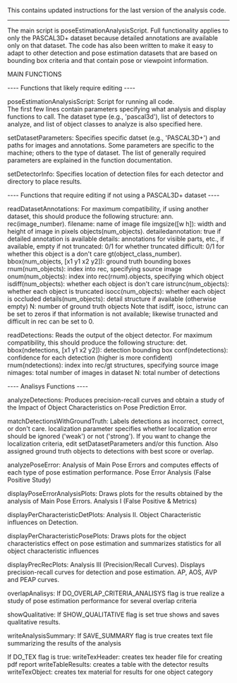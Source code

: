 This contains updated instructions for the last version of the analysis code. 

------------------------------------------------------------------------------

The main script is poseEstimationAnalysisScript. Full functionality applies to
only the PASCAL3D+ dataset because detailed annotations are available only
on that dataset. The code has also been written to make it easy to adapt to
other detection and pose estimation datasets that are based on bounding box 
criteria and that contain pose or viewpoint information. 


MAIN FUNCTIONS

---- Functions that likely require editing ----

poseEstimationAnalysisScript: Script for running all code.  
The first few lines  contain parameters specifying what analysis and display 
functions to call. The dataset type (e.g., 'pascal3d'), list of detectors to 
analyze, and list of object classes to analyze is also specified here. 

setDatasetParameters: Specifies specific datset (e.g., 
'PASCAL3D+') and paths for images and annotations.  Some parameters are 
specific to the machine; others to the type of dataset.  The list of 
generally required parameters are explained in the function documentation.

setDetectorInfo: Specifies location of detection files
for each detector and directory to place results.


---- Functions that require editing if not using a PASCAL3D+ dataset ----

readDatasetAnnotations: For maximum compatibility, if using another dataset,
this should produce the following structure:
  ann.
   rec(image_number).
     filename: name of image file 
     imgsize([w h]): width and height of image in pixels
     objects(num_objects).
        detailedannotation: true if detailed annotation is available 
        details: annotations for visible parts, etc., if available, empty if not
        truncated: 0/1 for whether truncated
        difficult: 0/1 for whether this object is a don't care
   gt(object_class_number).     
     bbox(num_objects, [x1 y1 x2 y2]): ground truth bounding boxes
     rnum(num_objects): index into rec, specifying source image
     onum(num_objects): index into rec(rnum).objects, specifying which object
     isdiff(num_objects): whether each object is don't care
     istrunc(num_objects): whether each object is truncated
     isocc(num_objects): whether each object is occluded
     details(num_objects): detail structure if available (otherwise empty)
     N: number of ground truth objects
Note that isdiff, isocc, istrunc can be set to zeros if that information is 
not available; likewise trunacted and difficult in rec can be set to 0.

readDetections: Reads the output of the object detector. For maximum 
compatibility, this should produce the following structure:
  det.
    bbox(ndetections, [x1 y1 x2 y2]): detection bounding box
    conf(ndetections): confidence for each detection (higher is more confident)
    rnum(ndetections): index into rec/gt structures, specifying source image
    nimages: total number of images in dataset
    N: total number of detections
    

---- Analisys Functions ----

analyzeDetections: Produces precision-recall curves and obtain a study of 
the Impact of Object Characteristics on Pose Prediction Error. 

matchDetectionsWithGroundTruth: Labels detections as incorrect, correct, or 
don't care.  localization parameter specifies whether localization error 
should be ignored ('weak') or not ('strong').  If you want to change the
localization criteria, edit setDatasetParameters and/or this function.  Also
assigned ground truth objects to detections with best score or overlap.

analyzePoseError: Analysis of Main Pose Errors and computes effects of each type of 
pose estimation performance. Pose Error Analysis (False Positive Study)

displayPoseErrorAnalysisPlots: Draws plots for the results obtained by the
analysis of Main Pose Errors. Analysis I (False Positive & Metrics)

displayPerCharacteristicDetPlots: Analysis II. Object Characteristic influences on
Detection.

displayPerCharacteristicPosePlots: Draws plots for the object characteristics
effect on pose estimation and summarizes statistics for all object characteristic influences

displayPrecRecPlots: Analysis III (Precision/Recall Curves). Displays 
precision-recall curves for detection and pose estimation. AP, AOS, AVP and 
PEAP curves.  

overlapAnalisys: If DO_OVERLAP_CRITERIA_ANALISYS flag is true realize a study of 
pose estimation performance for several overlap criteria 

showQualitative: If SHOW_QUALITATIVE flag is set true shows and saves qualitative 
results.

writeAnalysisSummary: If SAVE_SUMMARY flag is true creates text file 
summarizing the results of the analysis

If DO_TEX flag is true:
writeTexHeader: creates tex header file for creating pdf report
writeTableResults: creates a table with the detector results 
writeTexObject: creates tex material for results for one object category
